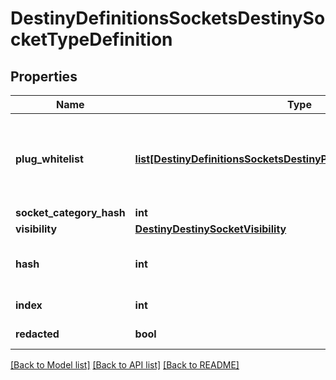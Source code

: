 # DestinyDefinitionsSocketsDestinySocketTypeDefinition

## Properties
Name | Type | Description | Notes
------------ | ------------- | ------------- | -------------
**plug_whitelist** | [**list[DestinyDefinitionsSocketsDestinyPlugWhitelistEntryDefinition]**](DestinyDefinitionsSocketsDestinyPlugWhitelistEntryDefinition.md) | A list of Plug \&quot;Categories\&quot; that are allowed to be plugged into sockets of this type.  These should be compared against a given plug item&#39;s DestinyInventoryItemDefinition.plug.plugCategoryHash,which indicates the plug item&#39;s category.  If the plug&#39;s category matches any whitelisted plug, or if the whitelist is empty, it is allowed to be inserted. | [optional] 
**socket_category_hash** | **int** |  | [optional] 
**visibility** | [**DestinyDestinySocketVisibility**](DestinyDestinySocketVisibility.md) |  | [optional] 
**hash** | **int** | The unique identifier for this entity.  Guaranteed to be unique for the type of entity, but not globally.  When entities refer to each other in Destiny content, it is this hash that they are referring to. | [optional] 
**index** | **int** | The index of the entity as it was found in the investment tables. | [optional] 
**redacted** | **bool** | If this is true, then there is an entity with this identifier/type combination, but BNet isnot yet allowed to show it.  Sorry! | [optional] 

[[Back to Model list]](../README.md#documentation-for-models) [[Back to API list]](../README.md#documentation-for-api-endpoints) [[Back to README]](../README.md)


